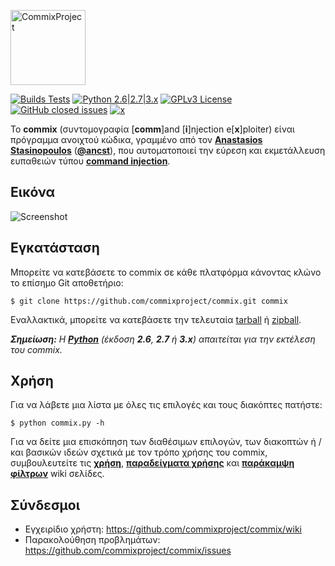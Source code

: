 <p align="left">
  <img alt="CommixProject" src="https://commixproject.com/images/logo.png" height="120" />
  <p align="left">
    <a href="https://github.com/commixproject/commix/actions/workflows/builds.yml"><img alt="Builds Tests" src="https://github.com/commixproject/commix/actions/workflows/builds.yml/badge.svg"></a>
    <a href="http://www.python.org/download/"><img alt="Python 2.6|2.7|3.x" src="https://img.shields.io/badge/python-2.6|2.7|3.x-yellow.svg"></a>
    <a href="https://github.com/commixproject/commix/blob/master/LICENSE.txt"><img alt="GPLv3 License" src="https://img.shields.io/badge/license-GPLv3-red.svg"></a>
    <a href="https://github.com/commixproject/commix/issues?q=is%3Aissue+is%3Aclosed"><img alt="GitHub closed issues" src="https://img.shields.io/github/issues-closed-raw/commixproject/commix.svg?colorB=ff0000"></a>
    <a href="https://x.com/commixproject"><img alt="x" src="https://img.shields.io/badge/x-@commixproject-blue.svg"></a>
  </p>
</p>

To **commix** (συντομογραφία [**comm**]and [**i**]njection e[**x**]ploiter) είναι πρόγραμμα ανοιχτού κώδικα, γραμμένο από τον **[Anastasios Stasinopoulos](https://github.com/stasinopoulos)** (**[@ancst](https://x.com/ancst)**), που αυτοματοποιεί την εύρεση και εκμετάλλευση ευπαθειών τύπου **[command injection](https://www.owasp.org/index.php/Command_Injection)**.

## Εικόνα

![Screenshot](https://commixproject.com/images/background.png)

## Εγκατάσταση

Μπορείτε να κατεβάσετε το commix σε κάθε πλατφόρμα κάνοντας κλώνο το επίσημο Git αποθετήριο:

    $ git clone https://github.com/commixproject/commix.git commix

Εναλλακτικά, μπορείτε να κατεβάσετε την τελευταία [tarball](https://github.com/commixproject/commix/tarball/master) ή [zipball](https://github.com/commixproject/commix/zipball/master).

*__Σημείωση:__ H **[Python](http://www.python.org/download/)** (έκδοση **2.6**, **2.7** ή **3.x**) απαιτείται για την εκτέλεση του commix.*


## Χρήση

Για να λάβετε μια λίστα με όλες τις επιλογές και τους διακόπτες πατήστε: 

    $ python commix.py -h

Για να δείτε μια επισκόπηση των διαθέσιμων επιλογών, των διακοπτών ή / και βασικών ιδεών σχετικά με τον τρόπο χρήσης του commix, συμβουλευτείτε τις **[χρήση](https://github.com/commixproject/commix/wiki/Usage)**, **[παραδείγματα χρήσης](https://github.com/commixproject/commix/wiki/Usage-Examples)** και **[παράκαμψη φίλτρων](https://github.com/commixproject/commix/wiki/Filters-Bypasses)** wiki σελίδες.


## Σύνδεσμοι

* Εγχειρίδιο χρήστη: https://github.com/commixproject/commix/wiki
* Παρακολούθηση προβλημάτων: https://github.com/commixproject/commix/issues

